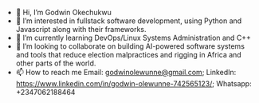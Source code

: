 - 👋 Hi, I’m Godwin Okechukwu
- 👀 I’m interested in fullstack software development, using Python and Javascript along with their frameworks.
- 🌱 I’m currently learning DevOps/Linux Systems Administration and C++
- 💞️ I’m looking to collaborate on building AI-powered software systems and tools that reduce election malpractices and rigging in Africa and other parts of the world. 
- 📫 How to reach me Email: godwinolewunne@gmail.com; LinkedIn: https://www.linkedin.com/in/godwin-olewunne-742565123/;  Whatsapp: +2347062188464

<!---
godwin-okechukwu/godwin-okechukwu is a ✨ special ✨ repository because its `README.md` (this file) appears on your GitHub profile.
You can click the Preview link to take a look at your changes.
--->
